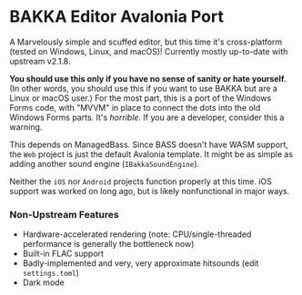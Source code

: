 # BAKKA Editor Avalonia Port

A Marvelously simple and scuffed editor, but this time it's cross-platform (tested on Windows, Linux, and macOS)! Currently mostly up-to-date with upstream v2.1.8.

**You should use this only if you have no sense of sanity or hate yourself.** (In other words, you should use this if you want to use BAKKA but are a Linux or macOS user.) For the most part, this is a port of the Windows Forms code, with "MVVM" in place to connect the dots into the old Windows Forms parts. It's _horrible_. If you are a developer, consider this a warning.

This depends on ManagedBass. Since BASS doesn't have WASM support, the `Web` project is just the default Avalonia template. It might be as simple as adding another sound engine (`IBakkaSoundEngine`).

Neither the `iOS` nor `Android` projects function properly at this time. iOS support was worked on long ago, but is likely nonfunctional in major ways.

### Non-Upstream Features
* Hardware-accelerated rendering (note: CPU/single-threaded performance is generally the bottleneck now)
* Built-in FLAC support
* Badly-implemented and very, very approximate hitsounds (edit `settings.toml`)
* Dark mode
